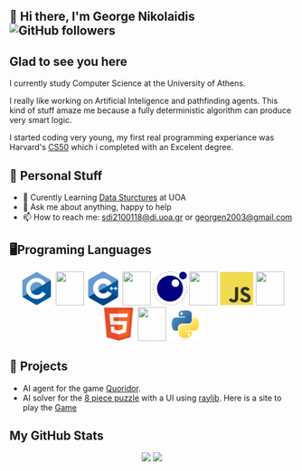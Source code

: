 ## 👋 Hi there, I'm George Nikolaidis <img alt="GitHub followers" src="https://img.shields.io/github/followers/George-RG?label=Github%20followers&style=for-the-badge">


## Glad to see you here

I currently study Computer Science at the University of Athens.

I really like working on Artificial Inteligence and pathfinding agents. This kind of stuff amaze me because a fully deterministic algorithm can produce very smart logic.

I started coding very young, my first real programming experiance was Harvard's [CS50](https://pll.harvard.edu/course/cs50-introduction-computer-science?delta=0) which i completed with an Excelent degree.

## 🧍 Personal Stuff
- 💾 Curently Learning [Data Sturctures](http://cgi.di.uoa.gr/~k08/) at UOA
- 💬 Ask me about anything, happy to help
- 📫 How to reach me: sdi2100118@di.uoa.gr or georgen2003@gmail.com

## 🖥️Programing Languages
<div>
  <p align="center">
    <img title=C src=https://github.com/devicons/devicon/blob/master/icons/c/c-original.svg width=60 height=60>
    <img src=https://upload.wikimedia.org/wikipedia/commons/5/59/Empty.png width=50 height=60>
    <img title=C++ src=https://github.com/devicons/devicon/blob/master/icons/cplusplus/cplusplus-original.svg width=60 height=60 style="">
    <img src=https://upload.wikimedia.org/wikipedia/commons/5/59/Empty.png width=50 height=60>
    <img title=Lua src=https://github.com/devicons/devicon/blob/master/icons/lua/lua-original.svg width=60 height=60>
    <img src=https://upload.wikimedia.org/wikipedia/commons/5/59/Empty.png width=50 height=60>
    <img title=JavaScript src=https://github.com/devicons/devicon/blob/master/icons/javascript/javascript-original.svg width=60 height=60>
    <img src=https://upload.wikimedia.org/wikipedia/commons/5/59/Empty.png width=50 height=60>
    <img title=HTML src=https://github.com/devicons/devicon/blob/master/icons/html5/html5-original.svg width=60 height=60>
    <img src=https://upload.wikimedia.org/wikipedia/commons/5/59/Empty.png width=50 height=60>
    <img title=HTML src=https://github.com/devicons/devicon/blob/master/icons/python/python-original.svg width=60 height=60>
  </p>
</div>
    

## 🔌 Projects
- AI agent for the game [Quoridor](https://en.wikipedia.org/wiki/Quoridor).
- AI solver for the [8 piece puzzle](https://github.com/georgen2003/N-Piece-Puzzle) with a UI using [raylib](https://www.raylib.com/). Here is a site to play the [Game](https://www.artbylogic.com/puzzles/numSlider/numberShuffle.htm?rows=3&cols=3&sqr=1)


## My GitHub Stats
<p align="center">
  <img height="180em" src="https://github-readme-stats.vercel.app/api?username=George-RG&show_icons=true&bg_color=30,2c3e50,000000&title_color=fff&text_color=fff&hide_border=true&count_private=true&include_all_commits=true&theme=Gradient" />

  <img height="180em" src="https://github-readme-stats.vercel.app/api/top-langs/?username=George-RG&layout=compact&bg_color=30,2c3e50,000000&title_color=fff&text_color=fff&hide_border=true" />
</p>
